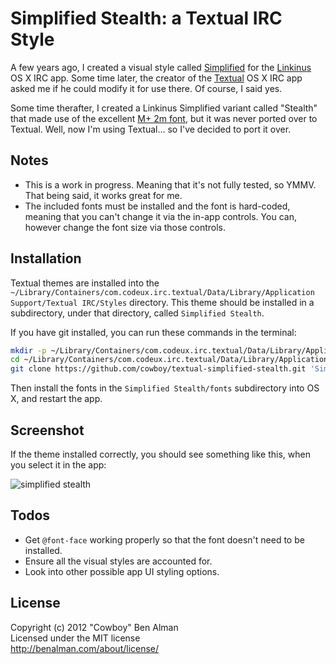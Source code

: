 # Simplified Stealth: a Textual IRC Style

A few years ago, I created a visual style called [Simplified](http://benalman.com/projects/simplified-style/) for the [Linkinus](http://conceitedsoftware.com/products/linkinus) OS X IRC app. Some time later, the creator of the [Textual](http://www.codeux.com/textual/) OS X IRC app asked me if he could modify it for use there. Of course, I said yes.

Some time therafter, I created a Linkinus Simplified variant called "Stealth" that made use of the excellent [M+ 2m font](http://mplus-fonts.sourceforge.jp/mplus-outline-fonts/index-en.html), but it was never ported over to Textual. Well, now I'm using Textual... so I've decided to port it over.

## Notes

 * This is a work in progress. Meaning that it's not fully tested, so YMMV. That being said, it works great for me.
 * The included fonts must be installed and the font is hard-coded, meaning that you can't change it via the in-app controls. You can, however change the font size via those controls.

## Installation
Textual themes are installed into the `~/Library/Containers/com.codeux.irc.textual/Data/Library/Application Support/Textual IRC/Styles` directory. This theme should be installed in a subdirectory, under that directory, called `Simplified Stealth`.

If you have git installed, you can run these commands in the terminal:

```bash
mkdir -p ~/Library/Containers/com.codeux.irc.textual/Data/Library/Application\ Support/Textual\ IRC/Styles
cd ~/Library/Containers/com.codeux.irc.textual/Data/Library/Application\ Support/Textual\ IRC/Styles
git clone https://github.com/cowboy/textual-simplified-stealth.git 'Simplified Stealth'
```

Then install the fonts in the `Simplified Stealth/fonts` subdirectory into OS X, and restart the app.

## Screenshot
If the theme installed correctly, you should see something like this, when you select it in the app:

![simplified stealth](http://benalman.com/grab/513ad4.png)

## Todos

 * Get `@font-face` working properly so that the font doesn't need to be installed.
 * Ensure all the visual styles are accounted for.
 * Look into other possible app UI styling options.

## License
Copyright (c) 2012 "Cowboy" Ben Alman  
Licensed under the MIT license  
http://benalman.com/about/license/
